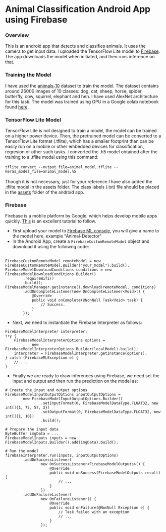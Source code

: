 # Animal Classification Android App using Firebase
### Overview
This is an android app that detects and classifies animals. It uses the camera to get input data. I uploaded the TensorFlow Lite model to [Firebase](https://firebase.google.com/). The app downloads the model when initiated, and then runs inference on that.

### Training the Model
I have used the [animals-10](https://www.kaggle.com/alessiocorrado99/animals10) dataset to train the model. The dataset contains around 26000 images of 10 classes: dog, cat, sheep, horse, spider, butterfly, cow, squirrel, elephant and hen. I have used AlexNet architecture for this task. The model was trained using GPU in a Google colab notebook found [here](https://colab.research.google.com/drive/1A7ygwjQto6N-btHTbAnILP7c4kHFZjKV).

### TensorFlow Lite Model
TensorFlow Lite is not designed to train a model, the model can be trained on a higher power device. Then, the pretrained model can be converted to a TensorFlow Lite format (.tflite), which has a smaller footprint than can be easily run on a mobile or other embedded devices for classification, regresion or other such tasks. I converted the .h5 model obtained after the training to a .tflite model using this command: <br/><br/> 
```tflite_convert --output_file=animal_model.tflite --keras_model_file=animal_model.h5```
<br/><br/> Though it is not necessary, just for your reference I have also added the .tflite model in the assets folder. The class labels (.txt) file should be placed in the [assets](https://github.com/mrinalTheCoder/ObjectDetectionApp/tree/master/app/src/main/assets) folder of the android app. 

### Firebase
Firebase is a mobile platform by Google, which helps develop mobile apps quickly. [This](https://firebase.google.com/docs/ml-kit/android/use-custom-models) is an excellent tutorial to follow.
* First upload your model to [Firebase ML console](https://console.firebase.google.com/project/_/ml/apis), you will give a name to the model here, example "Animal-Detector"
* In the Android App, create a ```FirebaseCustomRemoteModel``` object and download it using the folloiwng code:<br/><br/> 
```
FirebaseCustomRemoteModel remoteModel = new FirebaseCustomRemoteModel.Builder("your_model").build();
FirebaseModelDownloadConditions conditions = new FirebaseModelDownloadConditions.Builder()
        .requireWifi()
        .build();
FirebaseModelManager.getInstance().download(remoteModel, conditions)
        .addOnCompleteListener(new OnCompleteListener<Void>() {
            @Override
            public void onComplete(@NonNull Task<Void> task) {
                // Success.
            }
        });
```
* Next, we need to instantiate the Firebase Interpreter as follows:
```
FirebaseModelInterpreter interpreter;
try {
    FirebaseModelInterpreterOptions options =
            new FirebaseModelInterpreterOptions.Builder(localModel).build();
    interpreter = FirebaseModelInterpreter.getInstance(options);
} catch (FirebaseMLException e) {
    // ...
}
```
* Finally we are ready to draw inferences using Firebase, we need set the input and output and then run the prediction on the model as:
```
# Create the input and output options
FirebaseModelInputOutputOptions inputOutputOptions =
        new FirebaseModelInputOutputOptions.Builder()
                .setInputFormat(0, FirebaseModelDataType.FLOAT32, new int[]{1, 75, 57, 3})
                .setOutputFormat(0, FirebaseModelDataType.FLOAT32, new int[]{1, 10})
                .build();
                
# Prepare the input data  
ByteBuffer imgData = ...
FirebaseModelInputs inputs = new FirebaseModelInputs.Builder().add(imgData).build();

# Run the model
firebaseInterpreter.run(inputs, inputOutputOptions)
        .addOnSuccessListener(
                new OnSuccessListener<FirebaseModelOutputs>() {
                    @Override
                    public void onSuccess(FirebaseModelOutputs result) {
                        // ...
                    }
                })
        .addOnFailureListener(
                new OnFailureListener() {
                    @Override
                    public void onFailure(@NonNull Exception e) {
                        // Task failed with an exception
                        // ...
                    }
                });                

```

